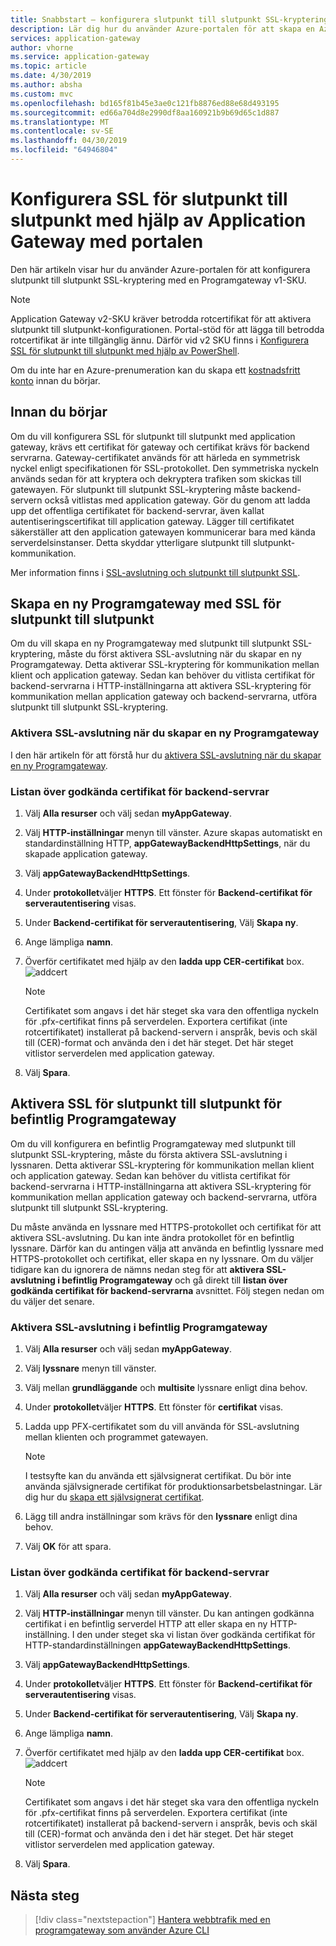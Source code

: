 ```yaml
---
title: Snabbstart – konfigurera slutpunkt till slutpunkt SSL-kryptering med Azure Application Gateway – Azure-portalen | Microsoft Docs
description: Lär dig hur du använder Azure-portalen för att skapa en Azure-Programgateway med slutpunkt till slutpunkt SSL-kryptering.
services: application-gateway
author: vhorne
ms.service: application-gateway
ms.topic: article
ms.date: 4/30/2019
ms.author: absha
ms.custom: mvc
ms.openlocfilehash: bd165f81b45e3ae0c121fb8876ed88e68d493195
ms.sourcegitcommit: ed66a704d8e2990df8aa160921b9b69d65c1d887
ms.translationtype: MT
ms.contentlocale: sv-SE
ms.lasthandoff: 04/30/2019
ms.locfileid: "64946804"
---
```

# <a name="configure-end-to-end-ssl-by-using-application-gateway-with-the-portal"></a>Konfigurera SSL för slutpunkt till slutpunkt med hjälp av Application Gateway med portalen

Den här artikeln visar hur du använder Azure-portalen för att konfigurera slutpunkt till slutpunkt SSL-kryptering med en Programgateway v1-SKU.  

> [!NOTE]
> Application Gateway v2-SKU kräver betrodda rotcertifikat för att aktivera slutpunkt till slutpunkt-konfigurationen. Portal-stöd för att lägga till betrodda rotcertifikat är inte tillgänglig ännu. Därför vid v2 SKU finns i [Konfigurera SSL för slutpunkt till slutpunkt med hjälp av PowerShell](https://docs.microsoft.com/azure/application-gateway/application-gateway-end-to-end-ssl-powershell).

Om du inte har en Azure-prenumeration kan du skapa ett [kostnadsfritt konto](https://azure.microsoft.com/free/?WT.mc_id=A261C142F) innan du börjar.

## <a name="before-you-begin"></a>Innan du börjar

Om du vill konfigurera SSL för slutpunkt till slutpunkt med application gateway, krävs ett certifikat för gateway och certifikat krävs för backend servrarna. Gateway-certifikatet används för att härleda en symmetrisk nyckel enligt specifikationen för SSL-protokollet. Den symmetriska nyckeln används sedan för att kryptera och dekryptera trafiken som skickas till gatewayen. För slutpunkt till slutpunkt SSL-kryptering måste backend-servern också vitlistas med application gateway. Gör du genom att ladda upp det offentliga certifikatet för backend-servrar, även kallat autentiseringscertifikat till application gateway. Lägger till certifikatet säkerställer att den application gatewayen kommunicerar bara med kända serverdelsinstanser. Detta skyddar ytterligare slutpunkt till slutpunkt-kommunikation.

Mer information finns i [SSL-avslutning och slutpunkt till slutpunkt SSL](https://docs.microsoft.com/azure/application-gateway/ssl-overview).

## <a name="create-a-new-application-gateway-with-end-to-end-ssl"></a>Skapa en ny Programgateway med SSL för slutpunkt till slutpunkt

Om du vill skapa en ny Programgateway med slutpunkt till slutpunkt SSL-kryptering, måste du först aktivera SSL-avslutning när du skapar en ny Programgateway. Detta aktiverar SSL-kryptering för kommunikation mellan klient och application gateway. Sedan kan behöver du vitlista certifikat för backend-servrarna i HTTP-inställningarna att aktivera SSL-kryptering för kommunikation mellan application gateway och backend-servrarna, utföra slutpunkt till slutpunkt SSL-kryptering.

### <a name="enable-ssl-termination-while-creating-a-new-application-gateway"></a>Aktivera SSL-avslutning när du skapar en ny Programgateway

I den här artikeln för att förstå hur du [aktivera SSL-avslutning när du skapar en ny Programgateway](https://docs.microsoft.com/azure/application-gateway/create-ssl-portal).

### <a name="whitelist-certificates-for-backend-servers"></a>Listan över godkända certifikat för backend-servrar

1. Välj **Alla resurser** och välj sedan **myAppGateway**.

2. Välj **HTTP-inställningar** menyn till vänster. Azure skapas automatiskt en standardinställning HTTP, **appGatewayBackendHttpSettings**, när du skapade application gateway. 

3. Välj **appGatewayBackendHttpSettings**.

4. Under **protokollet**väljer **HTTPS**. Ett fönster för **Backend-certifikat för serverautentisering** visas. 

5. Under **Backend-certifikat för serverautentisering**, Välj **Skapa ny**.

6. Ange lämpliga **namn**.

7. Överför certifikatet med hjälp av den **ladda upp CER-certifikat** box.![ addcert](./media/end-to-end-ssl-portal/addcert.png)

   > [!NOTE]
   > Certifikatet som angavs i det här steget ska vara den offentliga nyckeln för .pfx-certifikat finns på serverdelen. Exportera certifikat (inte rotcertifikatet) installerat på backend-servern i anspråk, bevis och skäl till (CER)-format och använda den i det här steget. Det här steget vitlistor serverdelen med application gateway.

8. Välj **Spara**.

## <a name="enable-end-to-end-ssl-for-existing-application-gateway"></a>Aktivera SSL för slutpunkt till slutpunkt för befintlig Programgateway

Om du vill konfigurera en befintlig Programgateway med slutpunkt till slutpunkt SSL-kryptering, måste du första aktivera SSL-avslutning i lyssnaren. Detta aktiverar SSL-kryptering för kommunikation mellan klient och application gateway. Sedan kan behöver du vitlista certifikat för backend-servrarna i HTTP-inställningarna att aktivera SSL-kryptering för kommunikation mellan application gateway och backend-servrarna, utföra slutpunkt till slutpunkt SSL-kryptering.

Du måste använda en lyssnare med HTTPS-protokollet och certifikat för att aktivera SSL-avslutning. Du kan inte ändra protokollet för en befintlig lyssnare. Därför kan du antingen välja att använda en befintlig lyssnare med HTTPS-protokollet och certifikat, eller skapa en ny lyssnare. Om du väljer tidigare kan du ignorera de nämns nedan steg för att **aktivera SSL-avslutning i befintlig Programgateway** och gå direkt till **listan över godkända certifikat för backend-servrarna** avsnittet. Följ stegen nedan om du väljer det senare.

### <a name="enable-ssl-termination-in-existing-application-gateway"></a>Aktivera SSL-avslutning i befintlig Programgateway

1. Välj **Alla resurser** och välj sedan **myAppGateway**.

2. Välj **lyssnare** menyn till vänster.

3. Välj mellan **grundläggande** och **multisite** lyssnare enligt dina behov.

4. Under **protokollet**väljer **HTTPS**. Ett fönster för **certifikat** visas.

5. Ladda upp PFX-certifikatet som du vill använda för SSL-avslutning mellan klienten och programmet gatewayen.

   > [!NOTE]
   > I testsyfte kan du använda ett självsignerat certifikat. Du bör inte använda självsignerade certifikat för produktionsarbetsbelastningar. Lär dig hur du [skapa ett självsignerat certifikat](https://docs.microsoft.com/azure/application-gateway/create-ssl-portal#create-a-self-signed-certificate).

6. Lägg till andra inställningar som krävs för den **lyssnare** enligt dina behov.

7. Välj **OK** för att spara.

### <a name="whitelist-certificates-for-backend-servers"></a>Listan över godkända certifikat för backend-servrar

1. Välj **Alla resurser** och välj sedan **myAppGateway**.

2. Välj **HTTP-inställningar** menyn till vänster. Du kan antingen godkänna certifikat i en befintlig serverdel HTTP att eller skapa en ny HTTP-inställning. I den under steget ska vi listan över godkända certifikat för HTTP-standardinställningen **appGatewayBackendHttpSettings**.

3. Välj **appGatewayBackendHttpSettings**.

4. Under **protokollet**väljer **HTTPS**. Ett fönster för **Backend-certifikat för serverautentisering** visas. 

5. Under **Backend-certifikat för serverautentisering**, Välj **Skapa ny**.

6. Ange lämpliga **namn**.

7. Överför certifikatet med hjälp av den **ladda upp CER-certifikat** box.![ addcert](./media/end-to-end-ssl-portal/addcert.png)

   > [!NOTE]
   > Certifikatet som angavs i det här steget ska vara den offentliga nyckeln för .pfx-certifikat finns på serverdelen. Exportera certifikat (inte rotcertifikatet) installerat på backend-servern i anspråk, bevis och skäl till (CER)-format och använda den i det här steget. Det här steget vitlistor serverdelen med application gateway.

8. Välj **Spara**.

## <a name="next-steps"></a>Nästa steg

> [!div class="nextstepaction"]
> [Hantera webbtrafik med en programgateway som använder Azure CLI](./tutorial-manage-web-traffic-cli.md)

